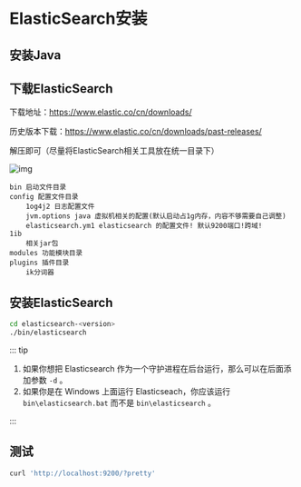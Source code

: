 # ElasticSearch安装

## 安装Java



## 下载ElasticSearch

下载地址：https://www.elastic.co/cn/downloads/

历史版本下载：https://www.elastic.co/cn/downloads/past-releases/

解压即可（尽量将ElasticSearch相关工具放在统一目录下）

![img](https://liuyou-images.oss-cn-hangzhou.aliyuncs.com/markdown/20201124211311.png)

```
bin 启动文件目录
config 配置文件目录
    1og4j2 日志配置文件
    jvm.options java 虚拟机相关的配置(默认启动占1g内存，内容不够需要自己调整)
    elasticsearch.ym1 elasticsearch 的配置文件! 默认9200端口!跨域!
1ib 
    相关jar包
modules 功能模块目录
plugins 插件目录
    ik分词器
```



## 安装ElasticSearch

```bash
cd elasticsearch-<version>
./bin/elasticsearch
```
::: tip
1. 如果你想把 Elasticsearch 作为一个守护进程在后台运行，那么可以在后面添加参数 `-d` 。
2. 如果你是在 Windows 上面运行 Elasticseach，你应该运行 `bin\elasticsearch.bat` 而不是 `bin\elasticsearch` 。

:::

## 测试

```bash
curl 'http://localhost:9200/?pretty'
```

